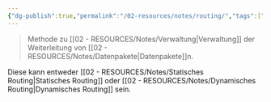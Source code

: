 ```yaml
---
{"dg-publish":true,"permalink":"/02-resources/notes/routing/","tags":["netzwerk/gateway","prüfungsrelevant"],"updated":"2024-08-07T15:27:20.000+02:00"}
---
```


>Methode zu [[02 - RESOURCES/Notes/Verwaltung\|Verwaltung]] der Weiterleitung von [[02 - RESOURCES/Notes/Datenpakete\|Datenpakete]]n.

Diese kann entweder [[02 - RESOURCES/Notes/Statisches Routing\|Statisches Routing]] oder [[02 - RESOURCES/Notes/Dynamisches Routing\|Dynamisches Routing]] sein.
